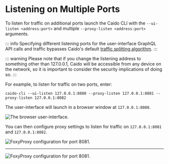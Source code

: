 # Listening on Multiple Ports

To listen for traffic on additional ports launch the Caido CLI with the `--ui-listen <address:port>` and multiple `--proxy-listen <address:port>` arguments.

::: info
Specifying different listening ports for the user-interface GraphQL API calls and traffic bypasses Caido's default [traffic splitting algorithm](/concepts/proxying/traffic_splitting.md).
:::

::: warning
Please note that if you change the listening address to something other than 127.0.0.1, Caido will be accessible from any device on the network, so it is important to consider the security implications of doing so.
:::

For example, to listen for traffic on two ports, enter:

```
caido-cli --ui-listen 127.0.0.1:8080 --proxy-listen 127.0.0.1:8081 --proxy-listen 127.0.0.1:8082
```

The user-interface will launch in a browser window at `127.0.0.1:8080`.

<img alt="The browser user-interface." src="/_images/caido_browser_ui.png" center/>

You can then configure proxy settings to listen for traffic on `127.0.0.1:8081` and `127.0.0.1:8082`.

<img alt="FoxyProxy configuration for port 8081." src="/_images/networking_firefox_port.png" center/>

---

<img alt="FoxyProxy configuration for port 8081." src="/_images/networking_chrome_port.png" center/>
